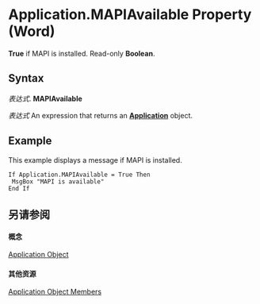 
# Application.MAPIAvailable Property (Word)

 **True** if MAPI is installed. Read-only **Boolean**.


## Syntax

 _表达式_. **MAPIAvailable**

 _表达式_ An expression that returns an **[Application](d1cf6f8f-4e88-bf01-93b4-90a83f79cb44.md)** object.


## Example

This example displays a message if MAPI is installed.


```
If Application.MAPIAvailable = True Then 
 MsgBox "MAPI is available" 
End If
```


## 另请参阅


#### 概念


[Application Object](d1cf6f8f-4e88-bf01-93b4-90a83f79cb44.md)
#### 其他资源


[Application Object Members](http://msdn.microsoft.com/library/71669f1e-65f1-b0f1-b67d-355dfdbebe50%28Office.15%29.aspx)
